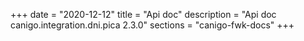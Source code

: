 +++
date        = "2020-12-12"
title       = "Api doc"
description = "Api doc canigo.integration.dni.pica 2.3.0"
sections    = "canigo-fwk-docs"
+++